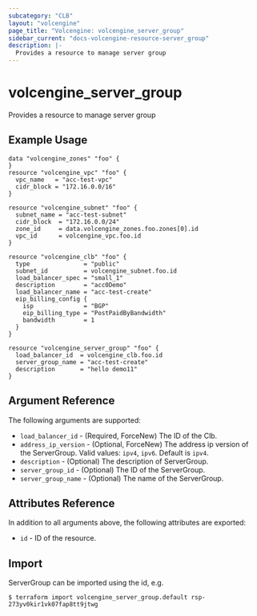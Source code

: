 ```yaml
---
subcategory: "CLB"
layout: "volcengine"
page_title: "Volcengine: volcengine_server_group"
sidebar_current: "docs-volcengine-resource-server_group"
description: |-
  Provides a resource to manage server group
---
```

# volcengine_server_group
Provides a resource to manage server group
## Example Usage
```hcl
data "volcengine_zones" "foo" {
}
resource "volcengine_vpc" "foo" {
  vpc_name   = "acc-test-vpc"
  cidr_block = "172.16.0.0/16"
}

resource "volcengine_subnet" "foo" {
  subnet_name = "acc-test-subnet"
  cidr_block  = "172.16.0.0/24"
  zone_id     = data.volcengine_zones.foo.zones[0].id
  vpc_id      = volcengine_vpc.foo.id
}

resource "volcengine_clb" "foo" {
  type               = "public"
  subnet_id          = volcengine_subnet.foo.id
  load_balancer_spec = "small_1"
  description        = "acc0Demo"
  load_balancer_name = "acc-test-create"
  eip_billing_config {
    isp              = "BGP"
    eip_billing_type = "PostPaidByBandwidth"
    bandwidth        = 1
  }
}

resource "volcengine_server_group" "foo" {
  load_balancer_id  = volcengine_clb.foo.id
  server_group_name = "acc-test-create"
  description       = "hello demo11"
}
```
## Argument Reference
The following arguments are supported:
* `load_balancer_id` - (Required, ForceNew) The ID of the Clb.
* `address_ip_version` - (Optional, ForceNew) The address ip version of the ServerGroup. Valid values: `ipv4`, `ipv6`. Default is `ipv4`.
* `description` - (Optional) The description of ServerGroup.
* `server_group_id` - (Optional) The ID of the ServerGroup.
* `server_group_name` - (Optional) The name of the ServerGroup.

## Attributes Reference
In addition to all arguments above, the following attributes are exported:
* `id` - ID of the resource.



## Import
ServerGroup can be imported using the id, e.g.
```
$ terraform import volcengine_server_group.default rsp-273yv0kir1vk07fap8tt9jtwg
```

